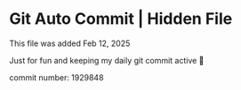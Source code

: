 # Git Auto Commit | Hidden File

This file was added Feb 12, 2025

Just for fun and keeping my daily git commit active 🤪

commit number: 1929848
